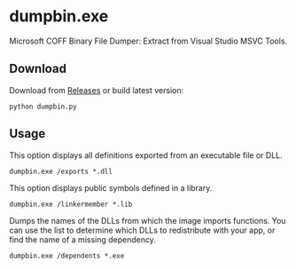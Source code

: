 # dumpbin.exe
Microsoft COFF Binary File Dumper: Extract from Visual Studio MSVC Tools.

## Download
Download from [Releases](../../releases) or build latest version:
```
python dumpbin.py
```

## Usage

This option displays all definitions exported from an executable file or DLL.
```
dumpbin.exe /exports *.dll
```

This option displays public symbols defined in a library.
```
dumpbin.exe /linkermember *.lib
```

Dumps the names of the DLLs from which the image imports functions. You can use the list to determine which DLLs to redistribute with your app, or find the name of a missing dependency.
```
dumpbin.exe /dependents *.exe
```
